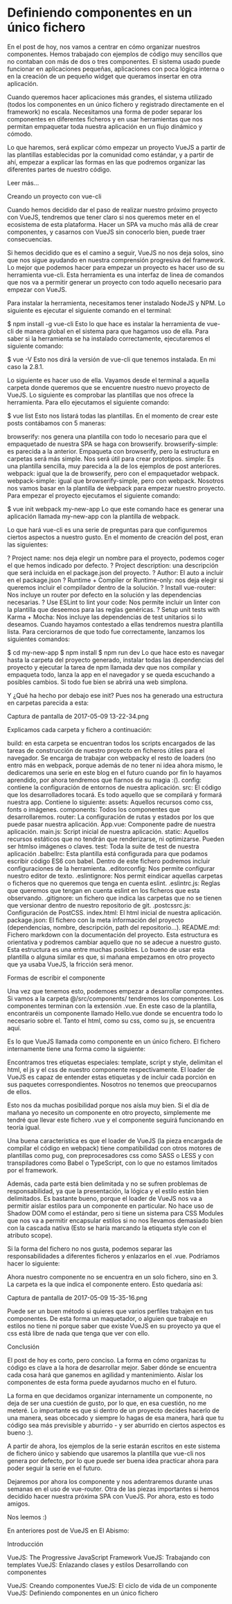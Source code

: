 # Definiendo componentes en un único fichero 

En el post de hoy, nos vamos a centrar en cómo organizar nuestros componentes. Hemos trabajado con ejemplos de código muy sencillos que no contaban con más de dos o tres componentes. El sistema usado puede funcionar en aplicaciones pequeñas, aplicaciones con poca lógica interna o en la creación de un pequeño widget que queramos insertar en otra aplicación.

Cuando queremos hacer aplicaciones más grandes, el sistema utilizado (todos los componentes en un único fichero y registrado directamente en el framework) no escala. Necesitamos una forma de poder separar los componentes en diferentes ficheros y en usar herramientas que nos permitan empaquetar toda nuestra aplicación en un flujo dinámico y cómodo.

Lo que haremos, será explicar cómo empezar un proyecto VueJS a partir de las plantillas establecidas por la comunidad como estándar, y a partir de ahí, empezar a explicar las formas en las que podremos organizar las diferentes partes de nuestro código.

Leer más…

Creando un proyecto con vue-cli

Cuando hemos decidido dar el paso de realizar nuestro próximo proyecto con VueJS, tendremos que tener claro si nos queremos meter en el ecosistema de esta plataforma. Hacer un SPA va mucho más allá de crear componentes, y casarnos con VueJS sin conocerlo bien, puede traer consecuencias.

Si hemos decidido que es el camino a seguir, VueJS no nos deja solos, sino que nos sigue ayudando en nuestra comprensión progresiva del framework. Lo mejor que podemos hacer para empezar un proyecto es hacer uso de su herramienta vue-cli. Esta herramienta es una interfaz de linea de comandos que nos va a permitir generar un proyecto con todo aquello necesario para empezar con VueJS.

Para instalar la herramienta, necesitamos tener instalado NodeJS y NPM. Lo siguiente es ejecutar el siguiente comando en el terminal:

$ npm install -g vue-cli
Esto lo que hace es instalar la herramienta de vue-cli de manera global en el sistema para que hagamos uso de ella.  Para saber si la herramienta se ha instalado correctamente, ejecutaremos el siguiente comando:

$ vue -V
Esto nos dirá la versión de vue-cli que tenemos instalada. En mi caso la 2.8.1.

Lo siguiente es hacer uso de ella. Vayamos desde el terminal a aquella carpeta donde queremos que se encuentre nuestro nuevo proyecto de VueJS. Lo siguiente es comprobar las plantillas que nos ofrece la herramienta. Para ello ejecutamos el siguiente comando:

$ vue list
Esto nos listará todas las plantillas. En el momento de crear este posts contábamos con 5 maneras:

browserify: nos genera una plantilla con todo lo necesario para que el empaquetado de nuestra SPA se haga con browserify.
browserify-simple: es parecida a la anterior. Empaqueta con browserify, pero la estructura en carpetas será más simple. Nos será útil para crear prototipos.
simple: Es una plantilla sencilla, muy parecida a la de los ejemplos de post anteriores.
webpack: igual que la de browserify, pero con el empaquetador webpack.
webpack-simple: igual que browserify-simple, pero con webpack.
Nosotros nos vamos basar en la plantilla de ẁebpack para empezar nuestro proyecto. Para empezar el proyecto ejecutamos el siguiente comando:

$ vue init webpack my-new-app
Lo que este comando hace es generar una aplicación llamada my-new-app con la plantilla de webpack.

Lo que hará vue-cli es una serie de preguntas para que configuremos ciertos aspectos a nuestro gusto. En el momento de creación del post, eran las siguientes:

? Project name: nos deja elegir un nombre para el proyecto, podemos coger el que hemos indicado por defecto.
? Project description: una descripción que será incluida en el package.json del proyecto.
? Author: El auto a incluir en el package.json
? Runtime + Compiler or Runtime-only: nos deja elegir si queremos incluir el compilador dentro de la solución.
? Install vue-router: Nos incluye un router por defecto en la solución y las dependencias necesarias.
? Use ESLint to lint your code: Nos permite incluir un linter con la plantilla que deseemos para las reglas genéricas.
? Setup unit tests with Karma + Mocha: Nos incluye las dependencias de test unitarios si lo deseamos.
Cuando hayamos contestado a ellas tendremos nuestra plantilla lista. Para cerciorarnos de que todo fue correctamente, lanzamos los siguientes comandos:

$ cd my-new-app
$ npm install
$ npm run dev
Lo que hace esto es navegar hasta la carpeta del proyecto generado, instalar todas las dependencias del proyecto y ejecutar la tarea de npm llamada dev que nos compilar y empaqueta todo, lanza la app en el navegador y se queda escuchando a posibles cambios. Si todo fue bien se abrirá una web simplona.

Y ¿Qué ha hecho por debajo ese init? Pues nos ha generado una estructura en carpetas parecida a esta:

Captura de pantalla de 2017-05-09 13-22-34.png

Explicamos cada carpeta y fichero a continuación:

build:  en esta carpeta se encuentran todos los scripts encargados de las tareas de construcción de nuestro proyecto en ficheros útiles para el navegador. Se encarga de trabajar con webpacky el resto de loaders (no entro más en webpack, porque además de no tener ni idea ahora mismo, le dedicaremos una serie en este blog en el futuro cuando por fin lo hayamos aprendido, por ahora tendremos que fiarnos de su magia :().
config: contiene la configuración de entornos de nuestra aplicación.
src: El código que los desarrolladores tocará. Es todo aquello que se compilará y formará nuestra app. Contiene lo siguiente:
assets: Aquellos recursos como css, fonts o imágenes.
components: Todos los componentes que desarrollaremos.
router: La configuración de rutas y estados por los que puede pasar nuestra aplicación.
App.vue: Componente padre de nuestra aplicación.
main.js: Script inicial de nuestra aplicación.
static: Aquellos recursos estáticos que no tendrán que renderizarse, ni optimizarse. Pueden ser htmlso imágenes o claves.
test: Toda la suite de test de nuestra aplicación
.babellrc: Esta plantilla está configurada para que podamos escribir código ES6 con babel. Dentro de este fichero podremos incluir configuraciones de la herramienta.
.editorconfig: Nos permite configurar nuestro editor de texto.
.eslintignore: Nos permit eindicar aquellas carpetas o ficheros que no queremos que tenga en cuenta eslint.
.eslintrc.js: Reglas que queremos que tengan en cuenta eslint en los ficheros que esta observando.
.gitignore: un fichero que indica las carpetas que no se tienen que versionar dentro de nuestro repositorio de git.
.postcssrc.js: Configuración de PostCSS.
index.html: El html inicial de nuestra aplicación.
package.json: El fichero con la meta información del proyecto (dependencias, nombre, descripción, path del repositorio...).
README.md: Fichero markdown con la documentación del proyecto.
Esta estructura es orientativa y podremos cambiar aquello que no se adecue a nuestro gusto. Esta estructura es una entre muchas posibles. Lo bueno de usar esta plantilla o alguna similar es que, si mañana empezamos en otro proyecto que ya usaba VueJS, la fricción será menor.

Formas de escribir el componente

Una vez que tenemos esto, podemoes empezar a desarrollar componentes. Si vamos a la carpeta @/src/components/ tendremos los componentes. Los componentes terminan con la extensión .vue.  En este caso de la plantilla, encontraréis un componente llamado Hello.vue donde se encuentra todo lo necesario sobre el. Tanto el html, como su css, como su js, se encuentra aquí.

Es lo que VueJS llamada como componente en un único fichero. El fichero internamente tiene una forma como la siguiente:

 

 
Encontramos tres etiquetas especiales: template, script y style, delimitan el html, el js y el css de nuestro componente respectivamente. El loader de VueJS es capaz de entender estas etiquetas y de incluir cada porción en sus paquetes correspondientes. Nosotros no tenemos que preocuparnos de ellos.

Esto nos da muchas posibilidad porque nos aísla muy bien. Si el día de mañana yo necesito un componente en otro proyecto, simplemente me tendré que llevar este fichero .vue y el componente seguirá funcionando en teoría igual.

Una buena característica es que el loader de VueJS​ (la pieza encargada de compilar el código en webpack) tiene compatibilidad con otros motores de plantillas como pug, con preprocesadores css como SASS o LESS y con transpiladores como Babel o TypeScript, con lo que no estamos limitados por el framework.

Además, cada parte está bien delimitada y no se sufren problemas de responsabilidad, ya que la presentación, la lógica y el estilo están bien delimitados. Es bastante bueno, porque el loader de VueJS nos va a permitir aislar estilos para un componente en particular. No hace uso de Shadow DOM como el estándar, pero si tiene un sistema para CSS Modules que nos va a permitir encapsular estilos si no nos llevamos demasiado bien con la cascada nativa (Esto se haría marcando la etiqueta style con el atributo scope).

Si la forma del fichero no nos gusta, podemos separar las responsabilidades a diferentes ficheros y enlazarlos en el .vue. Podríamos hacer lo siguiente:

 

 
Ahora nuestro componente no se encuentra en un solo fichero, sino en 3. La carpeta es la que indica el componente entero. Esto quedaría así:

Captura de pantalla de 2017-05-09 15-35-16.png

Puede ser un buen método si quieres que varios perfiles trabajen en tus componentes. De esta forma un maquetador, o alguien que trabaje en estilos no tiene ni porque saber que existe VueJS en su proyecto ya que el css está libre de nada que tenga que ver con ello.

Conclusión

El post de hoy es corto, pero conciso. La forma en cómo organizas tu código es clave a la hora de desarrollar mejor. Saber dónde se encuentra cada cosa hará que ganemos en agilidad y mantenimiento. Aislar los componentes de esta forma puede ayudarnos mucho en el futuro.

La forma en que decidamos organizar internamente un componente, no deja de ser una cuestión de gusto, por lo que, en esa cuestión, no me meteré. Lo importante es que si dentro de un proyecto decides hacerlo de una manera, seas obcecado y siempre lo hagas de esa manera, hará que tu código sea más previsible y aburrido - y ser aburrido en ciertos aspectos es bueno :).

A partir de ahora, los ejemplos de la serie estarán escritos en este sistema de fichero único y sabiendo que usaremos la plantilla que vue-cli nos genera por defecto, por lo que puede ser buena idea practicar ahora para poder seguir la serie en el futuro.

Dejaremos por ahora los componente y nos adentraremos durante unas semanas en el uso de vue-router. Otra de las piezas importantes si hemos decidido hacer nuestra próxima SPA con VueJS. Por ahora, esto es todo amigos.

Nos leemos :)

En anteriores post de VueJS en El Abismo:

Introducción

VueJS: The Progressive JavaScript Framework
VueJS: Trabajando con templates
VueJS: Enlazando clases y estilos
Desarrollando con componentes

VueJS: Creando componentes
VueJS: El ciclo de vida de un componente
VueJS: Definiendo componentes en un único fichero